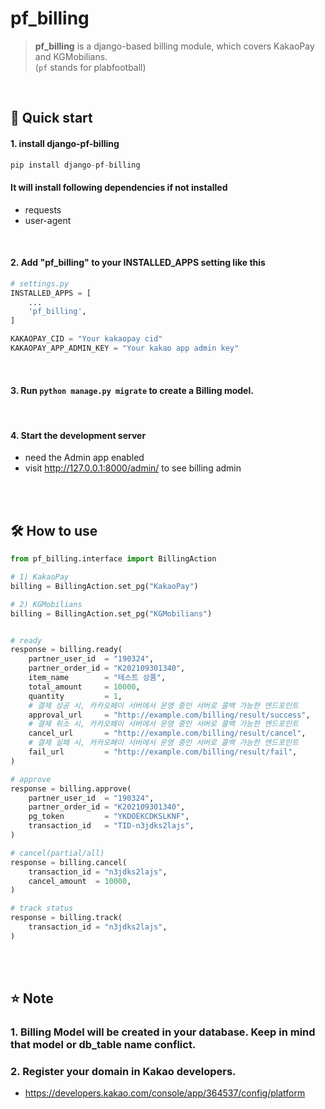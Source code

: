 # pf_billing

> **pf_billing** is a django-based billing module, which covers KakaoPay and KGMobilians.<br>
> (`pf` stands for plabfootball)<br>

<br>

## 🚀 Quick start

#### 1. install django-pf-billing

```python
pip install django-pf-billing
```

#### It will install following dependencies if not installed

- requests<br>
- user-agent<br>

<br>

#### 2. Add "pf_billing" to your INSTALLED_APPS setting like this

```python
# settings.py
INSTALLED_APPS = [
    ...
    'pf_billing',
]

KAKAOPAY_CID = "Your kakaopay cid"
KAKAOPAY_APP_ADMIN_KEY = "Your kakao app admin key"

```

<br>

#### 3. Run `python manage.py migrate` to create a Billing model.

<br>

#### 4. Start the development server

- need the Admin app enabled
- visit http://127.0.0.1:8000/admin/ to see billing admin

<br><br>

## 🛠 How to use

```python
from pf_billing.interface import BillingAction

# 1) KakaoPay
billing = BillingAction.set_pg("KakaoPay")

# 2) KGMobilians
billing = BillingAction.set_pg("KGMobilians")


# ready
response = billing.ready(
    partner_user_id  = "190324",
    partner_order_id = "K202109301340",
    item_name        = "테스트 상품",
    total_amount     = 10000,
    quantity         = 1,
    # 결제 성공 시, 카카오페이 서버에서 운영 중인 서버로 콜백 가능한 엔드포인트
    approval_url     = "http://example.com/billing/result/success",
    # 결제 취소 시, 카카오페이 서버에서 운영 중인 서버로 콜백 가능한 엔드포인트
    cancel_url       = "http://example.com/billing/result/cancel",
    # 결제 실패 시, 카카오페이 서버에서 운영 중인 서버로 콜백 가능한 엔드포인트
    fail_url         = "http://example.com/billing/result/fail",
)

# approve
response = billing.approve(
    partner_user_id  = "190324",
    partner_order_id = "K202109301340",
    pg_token         = "YKDOEKCDKSLKNF",
    transaction_id   = "TID-n3jdks2lajs",
)

# cancel(partial/all)
response = billing.cancel(
    transaction_id = "n3jdks2lajs",
    cancel_amount  = 10000,
)

# track status
response = billing.track(
    transaction_id = "n3jdks2lajs",
)
```

<br><br>

## ⭐️ Note

### 1. Billing Model will be created in your database. Keep in mind that model or db_table name conflict.

### 2. Register your domain in Kakao developers.

- https://developers.kakao.com/console/app/364537/config/platform
